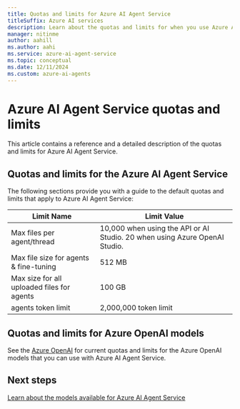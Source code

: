 ```yaml
---
title: Quotas and limits for Azure AI Agent Service
titleSuffix: Azure AI services
description: Learn about the quotas and limits for when you use Azure AI Agent Service.
manager: nitinme
author: aahill
ms.author: aahi
ms.service: azure-ai-agent-service
ms.topic: conceptual
ms.date: 12/11/2024
ms.custom: azure-ai-agents
---
```


# Azure AI Agent Service quotas and limits

This article contains a reference and a detailed description of the quotas and limits for Azure AI Agent Service.

## Quotas and limits for the Azure AI Agent Service

The following sections provide you with a guide to the default quotas and limits that apply to Azure AI Agent Service:

| Limit Name | Limit Value |
|--|--|
| Max files per agent/thread | 10,000 when using the API or AI Studio. 20 when using Azure OpenAI Studio.|
| Max file size for agents & fine-tuning | 512 MB |
| Max size for all uploaded files for agents |100 GB |  
| agents token limit | 2,000,000 token limit |

## Quotas and limits for Azure OpenAI models

See the [Azure OpenAI](../openai/quotas-limits.md) for current quotas and limits for the Azure OpenAI models that you can use with Azure AI Agent Service. 

## Next steps

[Learn about the models available for Azure AI Agent Service](./concepts/model-region-support.md)